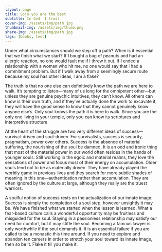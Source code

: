 ```yaml
---
layout: page
title: Sojo you are the best
subtitle: In God  I trust
cover-img: /assets/img/path.jpg
thumbnail-img: /assets/img/thumb.png
share-img: /assets/img/path.jpg
tags: [books, test]
---
```


Under what circumstances should we step off a path? When is it essential that we finish what we start? If I bought a bag of peanuts and had an allergic reaction, no one would fault me if I threw it out. 
If I ended a relationship with a woman who hit me, no one would say that I had a commitment problem. But if I walk away from a seemingly secure route because my soul has other ideas, I am a flake?

The truth is that no one else can definitively know the path we are here to walk. It’s tempting to listen—many of us long for the omnipotent other—but unless they are genuine psychic intuitives, they can’t know. 
All others can know is their own truth, and if they’ve actually done the work to excavate it, they will have the good sense to know that they cannot genuinely know anyone else’s. 
Only soul knows the path it is here to walk. Since you are the only one living in your temple, only you can know its scriptures and interpretive structure.

At the heart of the struggle are two very different ideas of success—survival-driven and soul-driven. For survivalists, success is security, pragmatism, power over others. 
Success is the absence of material suffering, the nourishing of the soul be damned. It is an odd and ironic thing that most of the material power in our world often resides in the hands of younger souls. 
Still working in the egoic and material realms, they love the sensations of power and focus most of their energy on accumulation. Older souls tend not to be as materially driven. 
They have already played the worldly game in previous lives and they search for more subtle shades of meaning in this one—authentication rather than accumulation. 
They are often ignored by the culture at large, although they really are the truest warriors.

A soulful notion of success rests on the actualization of our innate image. Success is simply the completion of a soul step, however unsightly it may be. We have finished what we started when the lesson is learned. 
What a fear-based culture calls a wonderful opportunity may be fruitless and misguided for the soul. Staying in a passionless relationship may satisfy our need for comfort, but it may stifle the soul. 
Becoming a famous lawyer is only worthwhile if the soul demands it. It is an essential failure if you are called to be a monastic this time around. 
If you need to explore and abandon ten careers in order to stretch your soul toward its innate image, then so be it. Flake it till you make it.
